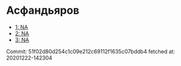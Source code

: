 # Асфандьяров
- [1: NA](1.md)
- [2: NA](2.md)
- [3: NA](3.md)

Commit: 51f02d80d254c1c09e212c69112f1635c07bddb4
 fetched at: 20201222-142304
